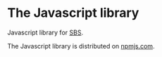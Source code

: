 # The Javascript library

Javascript library for [SBS](https://github.com/MichalMarsalek/SBS).

The Javascript library is distributed on [npmjs.com](https://www.npmjs.com/package/side-by-side).
